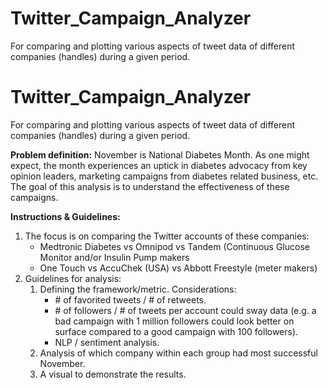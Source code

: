 # Twitter_Campaign_Analyzer
For comparing and plotting various aspects of tweet data of different companies (handles) during a given period.

# Twitter_Campaign_Analyzer
For comparing and plotting various aspects of tweet data of different companies (handles) during a given period.

**Problem definition:**
November is National Diabetes Month. As one might expect, the month experiences an uptick in diabetes advocacy from key opinion leaders, marketing campaigns from diabetes related business, etc. The goal of this analysis is to understand the effectiveness of these campaigns.

**Instructions & Guidelines:**  
1. The focus is on comparing the Twitter accounts of these companies:  
    - Medtronic Diabetes vs Omnipod vs Tandem (Continuous Glucose Monitor and/or Insulin Pump makers  
    - One Touch vs AccuChek (USA) vs Abbott Freestyle (meter makers)  
2. Guidelines for analysis:  
    1. Defining the framework/metric. Considerations:  
        - \# of favorited tweets / # of retweets.  
        - \# of followers / # of tweets per account could sway data (e.g. a bad campaign with 1 million followers could look better on surface compared to a good campaign with 100 followers).  
        - NLP / sentiment analysis.  
    2. Analysis of which company within each group had most successful November.  
    3. A visual to demonstrate the results.  
